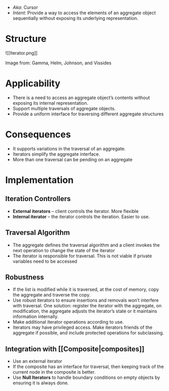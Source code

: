 * *Aka*: Cursor
* *Intent*: Provide a way to access the elements of an aggregate object sequentially without exposing its underlying representation.

# Structure
![[Iterator.png]]
<figcaption> Image from: Gamma, Helm, Johnson, and Vissides </figcaption>

# Applicability
* There is a need to access an aggregate object’s contents without exposing its internal representation.
* Support multiple traversals of aggregate objects.
* Provide a uniform interface for traversing different aggregate structures

# Consequences
* It supports variations in the traversal of an aggregate.
* Iterators simplify the aggregate interface.
* More than one traversal can be pending on an aggregate

# Implementation
## Iteration Controllers
* **External iterators** – client controls the iterator. More flexible
* **Internal iterator** – the iterator controls the iteration. Easier to use.

## Traversal Algorithm
* The aggregate defines the traversal algorithm and a client invokes the next operation to change the state of the iterator
* The iterator is responsible for traversal. This is not viable if private variables need to be accessed

## Robustness
* If the list is modified while it is traversed, at the cost of memory, copy the aggregate and traverse the copy.
* Use robust iterators to ensure insertions and removals won’t interfere with traversal. One solution: register the iterator with the aggregate, on modification, the aggregate adjusts the iterator’s state or it maintains information internally.
* Make additional iterator operations according to use.
* Iterators may have privileged access. Make iterators friends of the aggregate if possible, and include protected operations for subclassing.

## Integration with [[Composite|composites]]
* Use an external iterator
* If the composite has an interface for traversal, then keeping track of the current node in the composite is better.
* Use **Null Iterators** to handle boundary conditions on empty objects by ensuring it is always done.